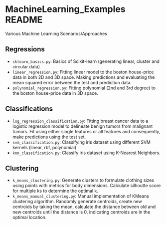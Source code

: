 # MachineLearning_Examples README
Various Machine Learning Scenarios/Approaches 

## Regressions
- `sklearn_basics.py`: Basics of Scikit-learn (generating linear, cluster and circular data)
- `linear_regression.py`: Fitting linear model to the boston house-price data in both 2D and 3D space. Making predictions and evaluating the mean squared error between the test and prediction data. 
- `polynomial_regression.py`: Fitting polynomial (2nd and 3rd degree) to the boston house-price data in 3D space. 

## Classifications 
- `log_regression_classification.py`: Fitting breast cancer data to a logistic regression model to delineate benign tumors from malignant tumors. Fit using either single features or all features and consequently, make predictions using the test set. 
- `svm_classification.py`: Classifying iris dataset using different SVM kernels (linear, rbf, polynomial)
- `knn_classification.py`: Classify iris dataset using K-Nearest Neighbors.

## Clustering 
- `k_means_clustering.py`: Generate clusters to formulate clothing sizes using points with metrics for body dimensions. Calculate silhoutte score for multiple ks to determine the optimal k. 
- `k_means_manual_clustering.py`: Manual implementation of KMeans clustering algorithm. Randomly generate centroids, create new centroids by taking the mean, calculate the distance between old and new centroids until the distance is 0, indicating centroids are in the optimal location.